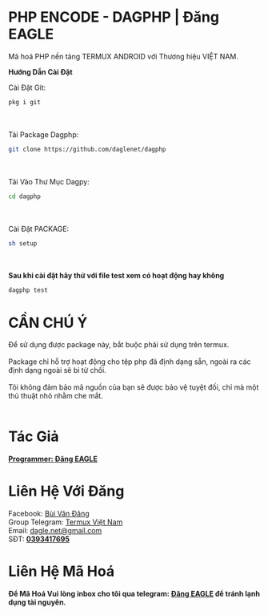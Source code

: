 # PHP ENCODE - DAGPHP | Đăng EAGLE

Mã hoá PHP nền tảng TERMUX ANDROID với Thương hiệu VIỆT NAM.

**Hướng Dẫn Cài Đặt**
 
 
 
Cài Đặt Git:
```bash
pkg i git
```
</br></br>
Tải Package Dagphp:
```bash
git clone https://github.com/daglenet/dagphp
```
</br></br>
Tải Vào Thư Mục Dagpy:
```bash
cd dagphp
```
</br></br>
Cài Đặt PACKAGE:
```bash
sh setup
```
</br></br>
**Sau khi cài đặt hãy thử với file test xem có hoạt động hay không** </br>
```bash
dagphp test
```
# CẦN CHÚ Ý

Để sử dụng được package này, bắt buộc phải sử dụng trên termux. </br></br>
Package chỉ hỗ trợ hoạt động cho tệp php đã định dạng sẵn, ngoài ra các định dạng ngoài sẽ bi từ chối. </br></br>
Tôi không đảm bảo mã nguồn của bạn sẽ được bảo vệ tuyệt đối, chỉ mà một thủ thuật nhỏ nhằm che mắt. </br></br>

# Tác Giả

[**Programmer: Đăng EAGLE**](https://t.me/dangeagle)

# Liên Hệ Với Đăng
Facebook: [Bùi Văn Đăng](https://www.facebook.com/dangeagle) </br>
Group Telegram: [Termux Việt Nam](https://t.me/termuxvietnam) </br>
Email: [dagle.net@gmail.com](mailto:dagle.net@gmail.com) </br>
SĐT: [**0393417695**](tel:0393417695) </br>

# Liên Hệ Mã Hoá

**Để Mã Hoá Vui lòng inbox cho tôi qua telegram: [Đăng EAGLE](https://t.me/dangeagle) để tránh lạnh dụng tài nguyên.**
